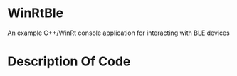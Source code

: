 # WinRtBle
An example C++/WinRt console application for interacting with BLE devices

# Description Of Code
